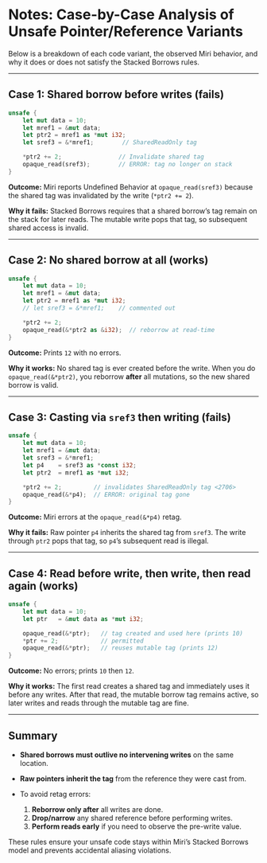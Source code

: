 # Notes: Case-by-Case Analysis of Unsafe Pointer/Reference Variants

Below is a breakdown of each code variant, the observed Miri behavior, and why it does or does not satisfy the Stacked Borrows rules.

---

## Case 1: Shared borrow **before** writes (fails)

```rust
unsafe {
    let mut data = 10;
    let mref1 = &mut data;
    let ptr2 = mref1 as *mut i32;
    let sref3 = &*mref1;        // SharedReadOnly tag

    *ptr2 += 2;                // Invalidate shared tag
    opaque_read(sref3);        // ERROR: tag no longer on stack
}
```

**Outcome:** Miri reports Undefined Behavior at `opaque_read(sref3)` because the shared tag was invalidated by the write (`*ptr2 += 2`).

**Why it fails:** Stacked Borrows requires that a shared borrow’s tag remain on the stack for later reads. The mutable write pops that tag, so subsequent shared access is invalid.

---

## Case 2: No shared borrow at all (works)

```rust
unsafe {
    let mut data = 10;
    let mref1 = &mut data;
    let ptr2 = mref1 as *mut i32;
    // let sref3 = &*mref1;    // commented out

    *ptr2 += 2;
    opaque_read(&*ptr2 as &i32);  // reborrow at read-time
}
```

**Outcome:** Prints `12` with no errors.

**Why it works:** No shared tag is ever created before the write. When you do `opaque_read(&*ptr2)`, you reborrow **after** all mutations, so the new shared borrow is valid.

---

## Case 3: Casting via `sref3` then writing (fails)

```rust
unsafe {
    let mut data = 10;
    let mref1 = &mut data;
    let sref3 = &*mref1;
    let p4    = sref3 as *const i32;
    let ptr2  = mref1 as *mut i32;

    *ptr2 += 2;         // invalidates SharedReadOnly tag <2706>
    opaque_read(&*p4);  // ERROR: original tag gone
}
```

**Outcome:** Miri errors at the `opaque_read(&*p4)` retag.

**Why it fails:** Raw pointer `p4` inherits the shared tag from `sref3`. The write through `ptr2` pops that tag, so `p4`’s subsequent read is illegal.

---

## Case 4: Read **before** write, then write, then read again (works)

```rust
unsafe {
    let mut data = 10;
    let ptr   = &mut data as *mut i32;

    opaque_read(&*ptr);   // tag created and used here (prints 10)
    *ptr += 2;            // permitted
    opaque_read(&*ptr);   // reuses mutable tag (prints 12)
}
```

**Outcome:** No errors; prints `10` then `12`.

**Why it works:** The first read creates a shared tag and immediately uses it before any writes. After that read, the mutable borrow tag remains active, so later writes and reads through the mutable tag are fine.

---

## Summary

* **Shared borrows must outlive no intervening writes** on the same location.
* **Raw pointers inherit the tag** from the reference they were cast from.
* To avoid retag errors:

  1. **Reborrow only after** all writes are done.
  2. **Drop/narrow** any shared reference before performing writes.
  3. **Perform reads early** if you need to observe the pre-write value.

These rules ensure your unsafe code stays within Miri’s Stacked Borrows model and prevents accidental aliasing violations.
